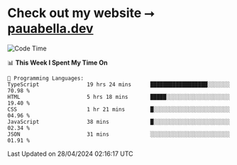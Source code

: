 # Check out my website ⭢ [pauabella.dev](https://pauabella.dev)

<!--START_SECTION:waka-->
![Code Time](http://img.shields.io/badge/Code%20Time-3%2C267%20hrs%2056%20mins-blue)

📊 **This Week I Spent My Time On** 

```text
💬 Programming Languages: 
TypeScript               19 hrs 24 mins      ██████████████████░░░░░░░   70.98 % 
HTML                     5 hrs 18 mins       █████░░░░░░░░░░░░░░░░░░░░   19.40 % 
CSS                      1 hr 21 mins        █░░░░░░░░░░░░░░░░░░░░░░░░   04.96 % 
JavaScript               38 mins             █░░░░░░░░░░░░░░░░░░░░░░░░   02.34 % 
JSON                     31 mins             ░░░░░░░░░░░░░░░░░░░░░░░░░   01.91 % 
```


 Last Updated on 28/04/2024 02:16:17 UTC
<!--END_SECTION:waka-->
